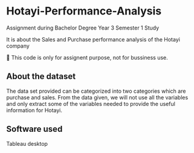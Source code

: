 # Hotayi-Performance-Analysis

Assignment during Bachelor Degree Year 3 Semester 1 Study

It is about the Sales and Purchase performance analysis of the Hotayi company

📙 This code is only for assignent purpose, not for bussiness use.

## About the dataset
The data set provided can be categorized into two categories which are purchase and sales. From the data given, we will not use all the variables and only extract some of the variables needed to provide the useful information for Hotayi.

## Software used
Tableau desktop
